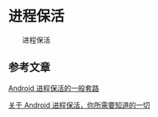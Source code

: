 # 进程保活

　　进程保活



## 参考文章

[Android 进程保活的一般套路](https://juejin.im/entry/58acf391ac502e007e9a0a11)

[关于 Android 进程保活，你所需要知道的一切](https://www.jianshu.com/p/63aafe3c12af)